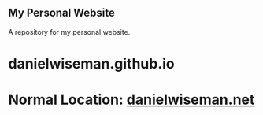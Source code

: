 ## My Personal Website
 
A repository for my personal website.
# danielwiseman.github.io

# Normal Location: [danielwiseman.net](https://danielwiseman.net)
